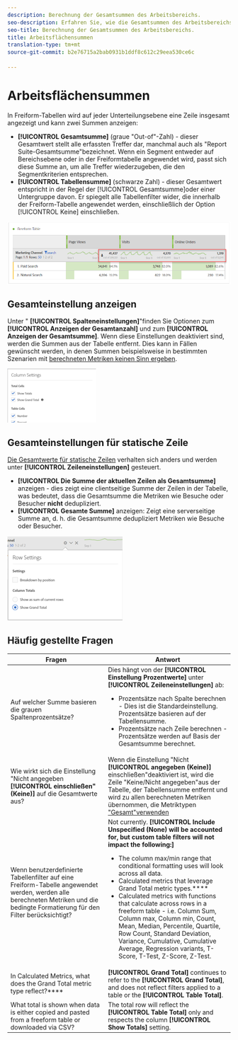 ```yaml
---
description: Berechnung der Gesamtsummen des Arbeitsbereichs.
seo-description: Erfahren Sie, wie die Gesamtsummen des Arbeitsbereichs berechnet werden.
seo-title: Berechnung der Gesamtsummen des Arbeitsbereichs.
title: Arbeitsflächensummen
translation-type: tm+mt
source-git-commit: b2e76715a2bab0931b1ddf8c612c29eea530ce6c

---
```



# Arbeitsflächensummen

In Freiform-Tabellen wird auf jeder Unterteilungsebene eine Zeile insgesamt angezeigt und kann zwei Summen anzeigen:

* **[!UICONTROL Gesamtsumme]** (graue "Out-of"-Zahl) - dieser Gesamtwert stellt alle erfassten Treffer dar, manchmal auch als "Report Suite-Gesamtsumme"bezeichnet. Wenn ein Segment entweder auf Bereichsebene oder in der Freiformtabelle angewendet wird, passt sich diese Summe an, um alle Treffer wiederzugeben, die den Segmentkriterien entsprechen.
* **[!UICONTROL Tabellensumme]** (schwarze Zahl) - dieser Gesamtwert entspricht in der Regel der [!UICONTROL Gesamtsumme]oder einer Untergruppe davon. Er spiegelt alle Tabellenfilter wider, die innerhalb der Freiform-Tabelle angewendet werden, einschließlich der Option [!UICONTROL Keine] einschließen.

![](assets/total-row.png)

## Gesamteinstellung anzeigen

Unter " **[!UICONTROL Spalteneinstellungen]**"finden Sie Optionen zum **[!UICONTROL Anzeigen der Gesamtanzahl]** und zum **[!UICONTROL Anzeigen der Gesamtsumme]**. Wenn diese Einstellungen deaktiviert sind, werden die Summen aus der Tabelle entfernt. Dies kann in Fällen gewünscht werden, in denen Summen beispielsweise in bestimmten Szenarien mit [berechneten Metriken keinen Sinn ergeben](https://docs.adobe.com/content/help/en/analytics/components/calculated-metrics/calcmetrics-reference/cm-totals.html).

![](assets/column-settings-total.png)

## Gesamteinstellungen für statische Zeile

[Die Gesamtwerte für statische Zeilen](https://docs.adobe.com/content/help/en/analytics/analyze/analysis-workspace/build-workspace-project/column-row-settings/manual-vs-dynamic-rows.html) verhalten sich anders und werden unter **[!UICONTROL Zeileneinstellungen]** gesteuert.

* **[!UICONTROL Die Summe der aktuellen Zeilen als Gesamtsumme]** anzeigen - dies zeigt eine clientseitige Summe der Zeilen in der Tabelle, was bedeutet, dass die Gesamtsumme die Metriken wie Besuche oder Besucher **nicht** dedupliziert.
* **[!UICONTROL Gesamte Summe]** anzeigen: Zeigt eine serverseitige Summe an, d. h. die Gesamtsumme dedupliziert Metriken wie Besuche oder Besucher.

![](assets/static-rows.png)

## Häufig gestellte Fragen

| Fragen | Antwort |
|---|---|
| Auf welcher Summe basieren die grauen Spaltenprozentsätze? | Dies hängt von der **[!UICONTROL Einstellung Prozentwerte]** unter **[!UICONTROL Zeileneinstellungen]** ab:<ul><li>Prozentsätze nach Spalte berechnen - Dies ist die Standardeinstellung. Prozentsätze basieren auf der Tabellensumme.</li><li>Prozentsätze nach Zeile berechnen - Prozentsätze werden auf Basis der Gesamtsumme berechnet.</li></ul> |
| Wie wirkt sich die Einstellung "Nicht angegeben **[!UICONTROL einschließen"(Keine)]** auf die Gesamtwerte aus? | Wenn die Einstellung "Nicht **[!UICONTROL angegeben (Keine)]** einschließen"deaktiviert ist, wird die Zeile "Keine/Nicht angegeben"aus der Tabelle, der Tabellensumme entfernt und wird zu allen berechneten Metriken übernommen, die Metriktypen ["Gesamt"verwenden](https://docs.adobe.com/content/help/en/analytics/components/calculated-metrics/calcmetric-workflow/m-metric-type-alloc.html) |
| Wenn benutzerdefinierte Tabellenfilter auf eine Freiform-Tabelle angewendet werden, werden alle berechneten Metriken und die bedingte Formatierung für den Filter berücksichtigt? | Not currently. **[!UICONTROL Include Unspecified (None) will be accounted for, but custom table filters will not impact the following:]**<ul><li>The column max/min range that conditional formatting uses will look across all data.</li><li>Calculated metrics that leverage Grand Total metric types.****</li><li>Calculated metrics with functions that calculate across rows in a freeform table - i.e. Column Sum, Column max, Column min, Count, Mean, Median, Percentile, Quartile, Row Count, Standard Deviation, Variance, Cumulative, Cumulative Average, Regression variants, T-Score, T-Test, Z-Score, Z-Test.</li></ul> |
| In Calculated Metrics, what does the Grand Total metric type reflect?**** | **[!UICONTROL Grand Total]** continues to refer to the **[!UICONTROL Grand Total]**, and does not reflect filters applied to a table or the **[!UICONTROL Table Total]**. |
| What total is shown when data is either copied and pasted from a freeform table or downloaded via CSV? | The total row will reflect the **[!UICONTROL Table Total]** only and respects the column **[!UICONTROL Show Totals]** setting. |

